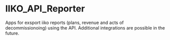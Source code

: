 # IIKO_API_Reporter
Apps for exsport iiko reports (plans, revenue and acts of decommissionoing) using the API. Additional integrations are possible in the future.
